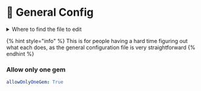 # 📝 General Config

<details>

<summary>Where to find the file to edit</summary>

Open your server's file manager and then go to:

`~/plugins/PowerGems/config.yml`

Open the file using a text editor

_<mark style="color:yellow;">Note: it is not the folder containing other config files</mark>_

</details>

{% hint style="info" %}
This is for people having a hard time figuring out what each does, as the general configuration file is very straightforward
{% endhint %}

### Allow only one gem



```yaml
allowOnlyOneGem: True
```
